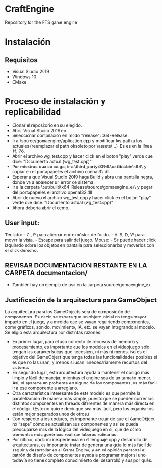 # CraftEngine
Repository for the RTS game engine



# Instalación

## Requisitos
- Visual Studio 2019
- Windows 10 
- CMake

# Proceso de instalación y replicabilidad
- Clonar el repositorio en su <path> elegido.
- Abrir Visual Studio 2019 en <path>.
- Seleccionar compilación en modo "release": x64-Release.
- Ir a <path>/source/gomaengine/aplication.cpp y modificar los path a los actuales (reemplazar el path obsoleto por <path>\\assets\\...).
Es es en la línea 15, 78.
- Abrir el archivo wg_test.cpp y hacer click en el boton "play" verde que dice: "Documento actual (wg_test.cpp)"
- Por mientras que se carga, ir a <path>\third_party\SFML\extlibs\bin\x64\ y copiar en el portapapeles el archivo openal32.dll
- Esperar a que Visual Studio 2019 haga Build y abra una pantalla negra, donde va a aparecer un error de sistema.
- Ir a la carpeta <path>\out\build\x64-Release\source\gomaengine_ex\ y pegar del portapapeles el archivo openal32.dll
- Abrir de nuevo el archivo wg_test.cpp y hacer click en el boton "play" verde que dice: "Documento actual (wg_test.cpp)"
- Ahora debería abrir el demo.
  
## User input:
  Teclado: 
    - O , P para alternar entre música de fondo.
    - A, S, D, W para mover la vista.
    - Escape para salir del juego.
  Mouse:
    - Se puede hacer click izquierdo sobre los objetos en pantalla para seleccionarlos y moverlos con el click derecho. 

## REVISAR DOCUMENTACION RESTANTE EN LA CARPETA documentacion/
  - También hay un ejemplo de uso en la carpeta source/gomaengine_ex
  
  
## Justificación de la arquitectura para GameObject
  La arquitectura para los GameObjects será de composición de componentes. Es decir, se espera que un objeto inicial no tenga mayor impacto en el juego, y a medida que se vayan requiriendo componentes, como gráficos, sonido, movimiento, IA, etc. se vayan integrando al modelo.
Se eligió esta arquitectura por distintas razones:
-	En primer lugar, para el uso correcto de recursos de memoria y procesamiento, es importante que los modelos en el videojuego sólo tengan las características que necesiten, ni más ni menos. No es el objetivo del GameObject que tenga todas las funcionalidades posibles si es que no las usan, y menos si usan innecesariamente recursos del sistema.
-	En segundo lugar, esta arquitectura ayuda a mantener el código más limpio y fácil de manejar, mientras el engine sea de un tamaño menor. Así, si aparece un problema en alguno de los componentes, es más fácil ir a ese componente a arreglarlo.
-	Otra característica interesante de este modelo es que permite la paralelización de manera más simple, puesto que se pueden correr los distintos componentes en threads diferentes de manera más directa en el código. (Esto no quiere decir que sea más fácil, pero los organismos están mejor separados unos de otros.)
-	Con respecto a los updates, es importante tratar de que el GameObject no “sepa” cómo se actualizan sus componentes y así se pueda preocuparse más de la lógica del videojuego en sí, que de cómo elementos más genéricos realizan labores rutinarias.
-	Por último, dada mi inexperiencia en el lenguaje cpp y desarrollo de arquitecturas, es importante tratar de generar una guía lo más fácil de seguir y desarrollar en el Game Engine, y en mi opinión personal el patrón de diseño de componentes ayuda a programar mejor si uno todavía no tiene completo conocimiento del desarrolló y sus por qués.

